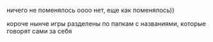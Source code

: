 ничего не поменялось
оооо нет, еще как поменялось))


короче нынче игры разделены по папкам с названиями, которые говорят сами за себя
